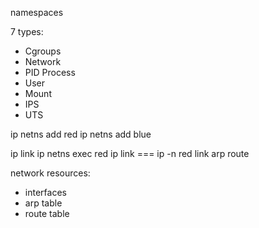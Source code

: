 namespaces

7 types:
- Cgroups
- Network
- PID Process
- User
- Mount
- IPS
- UTS





ip netns add red
ip netns add blue


ip link
ip netns exec red ip link === ip -n red link
arp
route



network resources:
- interfaces
- arp table
- route table